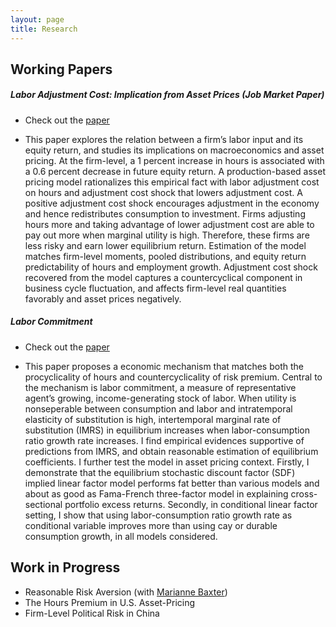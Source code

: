```yaml
---
layout: page
title: Research
---
```


## Working Papers

##### Labor Adjustment Cost: Implication from Asset Prices (Job Market Paper)

- Check out the [paper](/archive/dongweixu_jmp.pdf)

- This paper explores the relation between a firm’s labor input and its equity return, and studies its implications on macroeconomics and asset pricing. At the firm-level, a 1 percent increase in hours is associated with a 0.6 percent decrease in future equity return. A production-based asset pricing model rationalizes this empirical fact with labor adjustment cost on hours and adjustment cost shock that lowers adjustment cost. A positive adjustment cost shock encourages adjustment in the economy and hence redistributes consumption to investment. Firms adjusting hours more and taking advantage of lower adjustment cost are able to pay out more when marginal utility is high. Therefore, these firms are less risky and earn lower equilibrium return. Estimation of the model matches firm-level moments, pooled distributions, and equity return predictability of hours and employment growth. Adjustment cost shock recovered from the model captures a countercyclical component in business cycle fluctuation, and affects firm-level real quantities favorably and asset prices negatively.

##### Labor Commitment

- Check out the [paper](/archive/dongweixu_commit.pdf)

- This paper proposes a economic mechanism that matches both the procyclicality of hours and countercyclicality of risk premium. Central to the mechanism is labor commitment, a measure of representative agent’s growing, income-generating stock of labor. When utility is nonseperable between consumption and labor and intratemporal elasticity of substitution is high, intertemporal marginal rate of substitution (IMRS) in equilibrium increases when labor-consumption ratio growth rate increases. I find empirical evidences supportive of predictions from IMRS, and obtain reasonable estimation of equilibrium coefficients. I further test the model in asset pricing context. Firstly, I demonstrate that the equilibrium stochastic discount factor (SDF) implied linear factor model performs fat better than various models and about as good as Fama-French three-factor model in explaining cross-sectional portfolio excess returns. Secondly, in conditional linear factor setting, I show that using labor-consumption ratio growth rate as conditional variable improves more than using cay or durable consumption growth, in all models considered.

## Work in Progress

- Reasonable Risk Aversion (with [Marianne Baxter](https://sites.google.com/view/marianne-baxter/))
- The Hours Premium in U.S. Asset-Pricing
- Firm-Level Political Risk in China